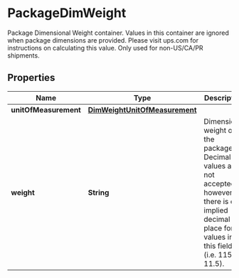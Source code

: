 

# PackageDimWeight

Package Dimensional Weight container. Values in this container are ignored when package dimensions are provided. Please visit ups.com for instructions on calculating this value.  Only used for non-US/CA/PR shipments.

## Properties

| Name | Type | Description | Notes |
|------------ | ------------- | ------------- | -------------|
|**unitOfMeasurement** | [**DimWeightUnitOfMeasurement**](DimWeightUnitOfMeasurement.md) |  |  [optional] |
|**weight** | **String** | Dimensional weight of the package. Decimal values are not accepted, however there is one implied decimal place for values in this field (i.e. 115 &#x3D; 11.5). |  [optional] |



